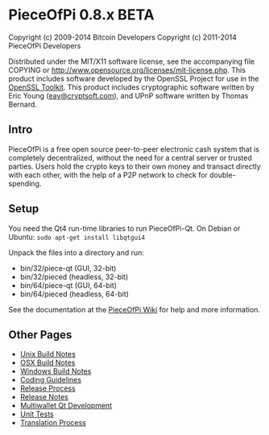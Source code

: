 PieceOfPi 0.8.x BETA
====================

Copyright (c) 2009-2014 Bitcoin Developers
Copyright (c) 2011-2014 PieceOfPi Developers

Distributed under the MIT/X11 software license, see the accompanying
file COPYING or http://www.opensource.org/licenses/mit-license.php.
This product includes software developed by the OpenSSL Project for use in the [OpenSSL Toolkit](http://www.openssl.org/). This product includes
cryptographic software written by Eric Young ([eay@cryptsoft.com](mailto:eay@cryptsoft.com)), and UPnP software written by Thomas Bernard.


Intro
---------------------
PieceOfPi is a free open source peer-to-peer electronic cash system that is
completely decentralized, without the need for a central server or trusted
parties.  Users hold the crypto keys to their own money and transact directly
with each other, with the help of a P2P network to check for double-spending.


Setup
---------------------
You need the Qt4 run-time libraries to run PieceOfPi-Qt. On Debian or Ubuntu:
	`sudo apt-get install libqtgui4`

Unpack the files into a directory and run:

- bin/32/piece-qt (GUI, 32-bit)
- bin/32/pieced (headless, 32-bit)
- bin/64/piece-qt (GUI, 64-bit)
- bin/64/pieced (headless, 64-bit)

See the documentation at the [PieceOfPi Wiki](http://piece.info)
for help and more information.


Other Pages
---------------------
- [Unix Build Notes](build-unix.md)
- [OSX Build Notes](build-osx.md)
- [Windows Build Notes](build-msw.md)
- [Coding Guidelines](coding.md)
- [Release Process](release-process.md)
- [Release Notes](release-notes.md)
- [Multiwallet Qt Development](multiwallet-qt.md)
- [Unit Tests](unit-tests.md)
- [Translation Process](translation_process.md)
